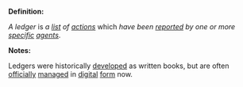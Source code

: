 **Definition:**

*A ledger* is *a [list](https://github.com/gcassel/Modular-Organization-Terminology/tree/master/terms/list.md) of [actions](https://github.com/gcassel/Modular-Organization-Terminology/tree/master/terms/action.md)* which *have been [reported](https://github.com/gcassel/Modular-Organization-Terminology/tree/master/terms/report.md) by one or more [specific](https://github.com/gcassel/Modular-Organization-Terminology/tree/master/terms/specific.md) [agents](https://github.com/gcassel/Modular-Organization-Terminology/tree/master/terms/agent.md)*.

**Notes:**

Ledgers were historically [developed](https://github.com/gcassel/Modular-Organization-Terminology/tree/master/terms/develop.md) as written books, but are often [officially](https://github.com/gcassel/Modular-Organization-Terminology/tree/master/terms/official.md) [managed](https://github.com/gcassel/Modular-Organization-Terminology/tree/master/terms/manage.md) in [digital](https://github.com/gcassel/Modular-Organization-Terminology/tree/master/terms/digital.md) [form](https://github.com/gcassel/Modular-Organization-Terminology/tree/master/terms/form.md) now.
